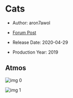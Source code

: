 # Cats

* Author: aron7awol

* [Forum Post](https://www.avsforum.com/threads/bass-eq-for-filtered-movies.2995212/post-59425088)

* Release Date: 2020-04-29
* Production Year: 2019

## Atmos

![img 0](https://i.imgur.com/tDWyTeY.jpg)

![img 1](https://i.imgur.com/Kff86JI.png)

